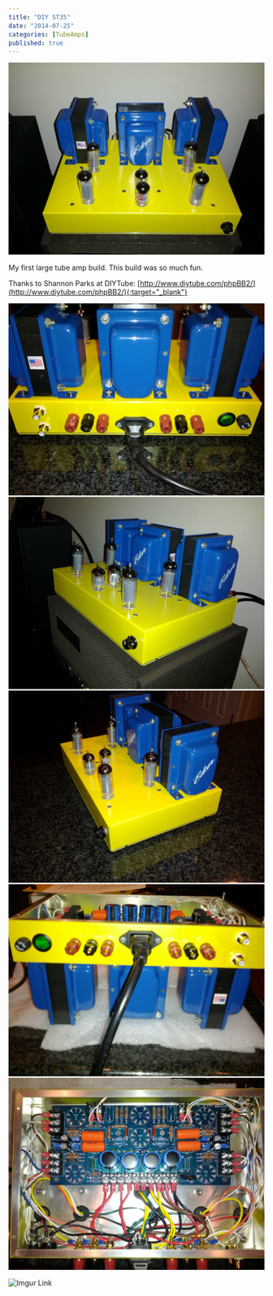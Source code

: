 ```yaml
---
title: "DIY ST35"
date: "2014-07-25"
categories: [TubeAmps]
published: true
---
```

![](../images/st35.jpg)

My first large tube amp build. This build was so much fun.

Thanks to Shannon Parks at DIYTube: [http://www.diytube.com/phpBB2/](http://www.diytube.com/phpBB2/){:target="_blank"}

![](../images/st35-2.jpg)
![](../images/st35-3.jpg)
![](../images/st35-5.jpg)
![](../images/st35-6.jpg)
![](../images/st35-4.jpg)

![Imgur Link](https://imgur.com/a/6Dqpy)